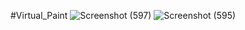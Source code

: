 #Virtual_Paint
![Screenshot (597)](https://user-images.githubusercontent.com/83803557/166132046-12e4d04b-f920-48ca-bd54-997ff0a40690.png)
![Screenshot (595)](https://user-images.githubusercontent.com/83803557/166132052-e4366a7a-dc47-46c5-a55c-ba10c5faab76.png)
